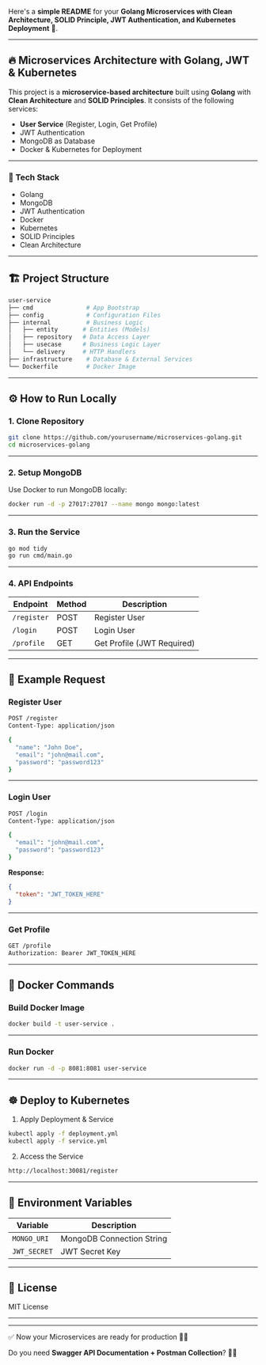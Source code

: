 Here's a **simple README** for your **Golang Microservices with Clean Architecture, SOLID Principle, JWT Authentication, and Kubernetes Deployment** 🚀.

---

## 🔥 Microservices Architecture with Golang, JWT & Kubernetes
This project is a **microservice-based architecture** built using **Golang** with **Clean Architecture** and **SOLID Principles**. It consists of the following services:

- **User Service** (Register, Login, Get Profile)
- JWT Authentication
- MongoDB as Database
- Docker & Kubernetes for Deployment

---

### 📌 Tech Stack
- Golang
- MongoDB
- JWT Authentication
- Docker
- Kubernetes
- SOLID Principles
- Clean Architecture

---

## 🏗️ Project Structure
```bash
user-service
├── cmd               # App Bootstrap
├── config            # Configuration Files
├── internal          # Business Logic
│   ├── entity       # Entities (Models)
│   ├── repository   # Data Access Layer
│   ├── usecase      # Business Logic Layer
│   └── delivery     # HTTP Handlers
├── infrastructure    # Database & External Services
└── Dockerfile        # Docker Image
```

---

## ⚙️ How to Run Locally

### 1. Clone Repository
```bash
git clone https://github.com/yourusername/microservices-golang.git
cd microservices-golang
```

---

### 2. Setup MongoDB
Use Docker to run MongoDB locally:
```bash
docker run -d -p 27017:27017 --name mongo mongo:latest
```

---

### 3. Run the Service
```bash
go mod tidy
go run cmd/main.go
```

---

### 4. API Endpoints
| Endpoint   | Method | Description        |
|-----------|--------|-------------------|
| `/register` | POST   | Register User     |
| `/login`    | POST   | Login User       |
| `/profile`  | GET    | Get Profile (JWT Required) |

---

## 🔑 Example Request
### Register User
```bash
POST /register
Content-Type: application/json

{
  "name": "John Doe",
  "email": "john@mail.com",
  "password": "password123"
}
```

---

### Login User
```bash
POST /login
Content-Type: application/json

{
  "email": "john@mail.com",
  "password": "password123"
}
```

**Response:**
```json
{
  "token": "JWT_TOKEN_HERE"
}
```

---

### Get Profile
```bash
GET /profile
Authorization: Bearer JWT_TOKEN_HERE
```

---

## 🐳 Docker Commands
### Build Docker Image
```bash
docker build -t user-service .
```

---

### Run Docker
```bash
docker run -d -p 8081:8081 user-service
```

---

## ☸️ Deploy to Kubernetes
1. Apply Deployment & Service
```bash
kubectl apply -f deployment.yml
kubectl apply -f service.yml
```

2. Access the Service
```bash
http://localhost:30081/register
```

---

## 🎯 Environment Variables
| Variable      | Description       |
|--------------|------------------|
| `MONGO_URI`  | MongoDB Connection String |
| `JWT_SECRET` | JWT Secret Key    |

---

## 📄 License
MIT License

---

---

✅ Now your Microservices are ready for production 🚀🔥  

Do you need **Swagger API Documentation + Postman Collection**? 📄✨
